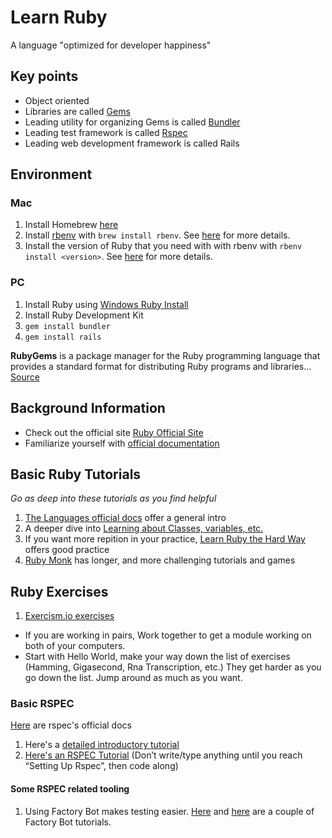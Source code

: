 # Learn Ruby
A language "optimized for developer happiness"

## Key points
- Object oriented
- Libraries are called [Gems](https://rubygems.org/)
- Leading utility for organizing Gems is called [Bundler](http://bundler.io/)
- Leading test framework is called [Rspec](http://rspec.info/)
- Leading web development framework is called Rails

## Environment
### Mac
1. Install Homebrew [here](https://brew.sh/)
2. Install [rbenv](https://github.com/rbenv/rbenv#installation) with `brew install rbenv`. See [here](https://github.com/rbenv/rbenv#homebrew-on-macos) for more details.
3. Install the version of Ruby that you need with with rbenv with `rbenv install <version>`. See [here](https://github.com/rbenv/rbenv#installing-ruby-versions) for more details.

### PC
1. Install Ruby using [Windows Ruby Install](https://rubyinstaller.org/)
2. Install Ruby Development Kit
3. `gem install bundler`
3. `gem install rails`

**RubyGems** is a package manager for the Ruby programming language that provides a standard format for distributing Ruby programs and libraries... [Source](https://en.wikipedia.org/wiki/RubyGems)

## Background Information
- Check out the official site [Ruby Official Site](https://www.ruby-lang.org/en/)
- Familiarize yourself with [official documentation](http://ruby-doc.org/)

## Basic Ruby Tutorials
*Go as deep into these tutorials as you find helpful*
1. [The Languages official docs](https://www.ruby-lang.org/en/documentation/quickstart/) offer a general intro
1. A deeper dive into [Learning about Classes, variables, etc.](http://ruby-doc.com/docs/ProgrammingRuby/)
1. If you want more repition in your practice, [Learn Ruby the Hard Way](https://learnrubythehardway.org/book/) offers good practice
1. [Ruby Monk](https://rubymonk.com/) has longer, and more challenging tutorials and games

## Ruby Exercises

1. [Exercism.io exercises](https://exercism.org/tracks/ruby)
  * If you are working in pairs, Work together to get a module working on both of your computers.
  * Start with Hello World, make your way down the list of exercises (Hamming, Gigasecond, Rna Transcription, etc.) They get harder as you go down the list. Jump around as much as you want.

### Basic RSPEC
[Here](http://rspec.info/documentation/) are rspec's official docs
1. Here's a [detailed introductory tutorial](https://medium.com/craft-academy/introduction-to-ruby-and-rspec-135da4051802)
1. [Here's an RSPEC Tutorial](https://semaphoreci.com/community/tutorials/getting-started-with-rspec) (Don’t write/type anything until you reach “Setting Up Rspec”, then code along)

#### Some RSPEC related tooling
1. Using Factory Bot makes testing easier. [Here](https://semaphoreci.com/community/tutorials/working-effectively-with-data-factories-using-factorybot) and [here](https://medium.com/craft-academy/introduction-to-ruby-and-rspec-135da4051802) are a couple of Factory Bot tutorials.
